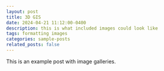 ```yaml
---
layout: post
title: 3D GIS
date: 2024-04-21 11:12:00-0400
description: this is what included images could look like
tags: formatting images
categories: sample-posts
related_posts: false
---
```


This is an example post with image galleries.